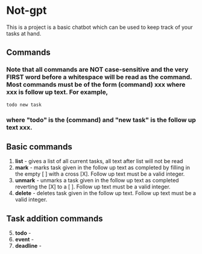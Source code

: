 # Not-gpt

This is a project is a basic chatbot which can be used to keep track of your tasks at hand.

## Commands   
### Note that all commands are NOT case-sensitive and the very FIRST word before a whitespace will be read as the command. <br> Most commands must be of the form (command) xxx where xxx is follow up text. For example,
`todo new task`
### where "todo" is the (command) and "new task" is the follow up text xxx.

## Basic commands
1. **list** - gives a list of all current tasks, all text after list will not be read      
1. **mark** - marks task given in the follow up text as completed by filling in the empty [  ] with a cross [X].  Follow up text must be a valid integer. 
1. **unmark** - unmarks a task given in the follow up text as completed reverting the [X] to a [  ].  Follow up text must be a valid integer.   
1. **delete** - deletes task given in the follow up text.  Follow up text must be a valid integer.  
## Task addition commands
5. **todo** -
6. **event** -
7. **deadline** -


